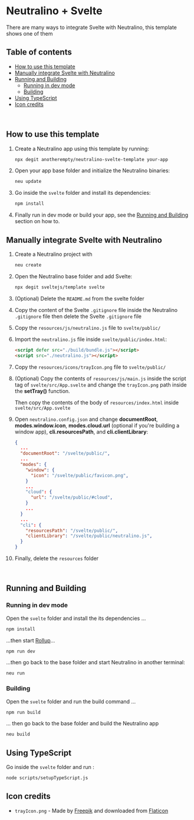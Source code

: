 # Neutralino + Svelte

There are many ways to integrate Svelte with Neutralino, this template shows one of them

## Table of contents

  - [How to use this template](#how-to-use-this-template)
  - [Manually integrate Svelte with Neutralino](#manually-integrate-svelte-with-neutralino)
  - [Running and Building](#running-and-building)
    - [Running in dev mode](#running-in-dev-mode)
    - [Building](#building)
  - [Using TypeScript](#using-typescript)
  - [Icon credits](#icon-credits)

<br>

## How to use this template

<ol>
  <li>
    <p>Create a Neutralino app using this template by running:</p>

```sh
npx degit anotherempty/neutralino-svelte-template your-app
```
  </li>
  <li>
    <p>Open your app base folder and initialize the Neutralino binaries:</p>

```sh
neu update
```
  </li>
  <li>
    <p>Go inside the <code>svelte</code> folder and install its dependencies:</p>

```sh
npm install
```
  </li>
  <li>
    <p>Finally run in dev mode or build your app, see the <a href="#running-and-building">Running and Building</a>
     section on how to.</p>
  </li>
</ol>

## Manually integrate Svelte with Neutralino

<ol>
  <li>
    <p>Create a Neutralino project with</p>

```sh
neu create
```

  </li>
  <li>
    <p>Open the Neutralino base folder and add Svelte:</p>

```sh
npx degit sveltejs/template svelte
```

  </li>
  <li>
    <p>(Optional) Delete the <code>README.md</code> from the svelte folder</p>
  </li>
  <li>
    <p>Copy the content of the Svelte <code>.gitignore</code> file inside the Neutralino <code>.gitignore</code> file then delete the Svelte <code>.gitignore</code> file</p>
  </li>
  <li>
    <p>Copy the <code>resources/js/neutralino.js</code> file to <code>svelte/public/</code></p>
  </li>
  <li>
    <p>Import the <code>neutralino.js</code> file inside <code>svelte/public/index.html</code>:</p>

```html
<script defer src="./build/bundle.js"></script>
<script src="./neutralino.js"></script>
```

  </li>
  <li>
    <p>Copy the <code>resources/icons/trayIcon.png</code> file to <code>svelte/public/</code></p>
  </li>
  <li>
    <p>(Optional) Copy the contents of <code>resources/js/main.js</code> inside the script tag of <code>svelte/src/App.svelte</code> and change the <code>trayIcon.png</code> path inside the <b>setTray()</b> function.</p>
    <p>Then copy the contents of the body of <code>resources/index.html</code> inside <code>svelte/src/App.svelte</code></p>
  </li>
  <li>
    <p>Open <code>neutralino.config.json</code> and change <b>documentRoot</b>, <b>modes.window.icon</b>, <b>modes.cloud.url</b> (optional if you're building a window app), <b>cli.resourcesPath</b>, and <b>cli.clientLibrary</b>:</p>

```json
{
  ...
  "documentRoot": "/svelte/public/",
  ...
  "modes": {
    "window": {
      "icon": "/svelte/public/favicon.png",
    }
    ...
    "cloud": {
      "url": "/svelte/public/#cloud",
    }
    ...
  }
  ...
  "cli": {
    "resourcesPath": "/svelte/public/",
    "clientLibrary": "/svelte/public/neutralino.js",
  }
}
```

  </li>
  <li>
    <p>Finally, delete the <code>resources</code> folder</p>
  </li>
</ol>

<br>

## Running and Building

### Running in dev mode

Open the <code>svelte</code> folder and install the its dependencies ...

```bash
npm install
```

...then start [Rollup](https://rollupjs.org)...

```bash
npm run dev
```

...then go back to the base folder and start Neutralino in another terminal:

```bash
neu run
```

### Building 

Open the <code>svelte</code> folder and run the build command ...

```bash
npm run build
```

... then go back to the base folder and build the Neutralino app

```bash
neu build
```

## Using TypeScript

Go inside the <code>svelte</code> folder and run :

```bash
node scripts/setupTypeScript.js
```

## Icon credits

- `trayIcon.png` - Made by [Freepik](https://www.freepik.com) and downloaded from [Flaticon](https://www.flaticon.com)
